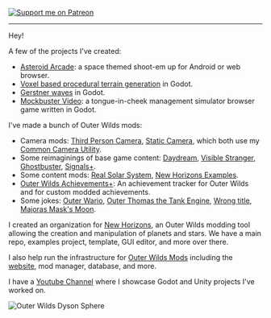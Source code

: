 [![Support me on Patreon](https://img.shields.io/endpoint.svg?url=https%3A%2F%2Fshieldsio-patreon.vercel.app%2Fapi%3Fusername%3Downh%26type%3Dpatrons&style=flat)](https://patreon.com/ownh)

---

Hey!

A few of the projects I've created:
- [Asteroid Arcade](https://github.com/xen-42/Asteroid-Arcade): a space themed shoot-em up for Android or web browser.
- [Voxel based procedural terrain generation](https://github.com/xen-42/Minecraft-Clone) in Godot.
- [Gerstner waves](https://github.com/xen-42/godot-waves-buoyancy) in Godot.
- [Mockbuster Video](https://github.com/xen-42/MockbusterVideo): a tongue-in-cheek management simulator browser game written in Godot.

I've made a bunch of Outer Wilds mods:
- Camera mods: [Third Person Camera](https://github.com/xen-42/outer-wilds-third-person-camera), [Static Camera](https://github.com/xen-42/outer-wilds-static-camera), which both use my [Common Camera Utility](https://github.com/xen-42/ow-common-camera-util).
- Some reimaginings of base game content: [Daydream](https://github.com/xen-42/outer-wilds-day-dream), [Visible Stranger](https://github.com/xen-42/ow-decloaked), [Ghostbuster](https://github.com/xen-42/ow-ghostbuster), [Signals+](https://github.com/xen-42/outer-wilds-signals-plus).
- Some content mods: [Real Solar System](https://github.com/xen-42/outer-wilds-real-solar-system), [New Horizons Examples](https://github.com/Outer-Wilds-New-Horizons/nh-examples).
- [Outer Wilds Achievements+](https://github.com/xen-42/outer-wilds-achievement-tracker): An achievement tracker for Outer Wilds and for custom modded achievements.
- Some jokes: [Outer Wario](https://github.com/xen-42/outer-wilds-wario), [Outer Thomas the Tank Engine](https://github.com/xen-42/outer-wilds-tank-engine), [Wrong title](https://github.com/xen-42/outer-wilds-cursed-title), [Majoras Mask's Moon](https://github.com/xen-42/outer-wilds-majoras-mask).

I created an organization for [New Horizons](https://github.com/Outer-Wilds-New-Horizons), an Outer Wilds modding tool allowing the creation and manipulation of planets and stars. We have a main repo, examples project, template, GUI editor, and more over there.

I also help run the infrastructure for [Outer Wilds Mods](https://github.com/ow-mods) including the [website](https://outerwildsmods.com/), mod manager, database, and more.

I have a [Youtube Channel](https://www.youtube.com/c/xen-dev/videos) where I showcase Godot and Unity projects I've worked on.

![Outer Wilds Dyson Sphere](https://user-images.githubusercontent.com/22628069/150701235-8c0a0499-c7fb-4a48-bf26-3fc3448d8106.png)
